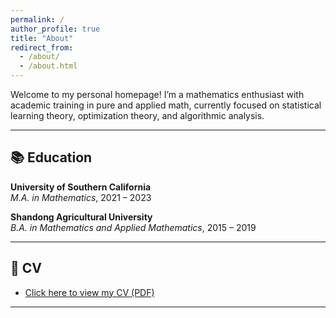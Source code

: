 ```yaml
---
permalink: /
author_profile: true
title: "About"
redirect_from: 
  - /about/
  - /about.html
---
```


Welcome to my personal homepage! I’m a mathematics enthusiast with academic training in pure and applied math, currently focused on statistical learning theory, optimization theory, and algorithmic analysis.


---

## 📚 Education

**University of Southern California**  
_M.A. in Mathematics_, 2021 – 2023  


**Shandong Agricultural University**  
_B.A. in Mathematics and Applied Mathematics_, 2015 – 2019  

---

## 📄 CV

- [Click here to view my CV (PDF)](https://hollowolloh.github.io/files/CV.pdf)

---



